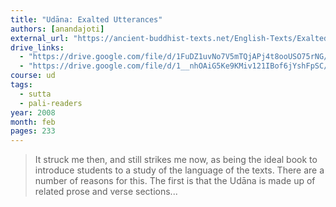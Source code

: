 ```yaml
---
title: "Udāna: Exalted Utterances"
authors: [anandajoti]
external_url: "https://ancient-buddhist-texts.net/English-Texts/Exalted-Utterances/index.htm"
drive_links:
  - "https://drive.google.com/file/d/1FuDZ1uvNo7V5mTQjAPj4t8ooUSO75rNG/view?usp=drive_link"
  - "https://drive.google.com/file/d/1__nhOAiG5Ke9KMiv121IBof6jYshFpSC/view?usp=drive_link"
course: ud
tags:
  - sutta
  - pali-readers
year: 2008
month: feb
pages: 233
---
```


> It struck me then, and still strikes me now, as being the ideal book to introduce students to a study of the language of the texts.
> There are a number of reasons for this. The first is that the Udāna is made up of related prose and verse sections...

